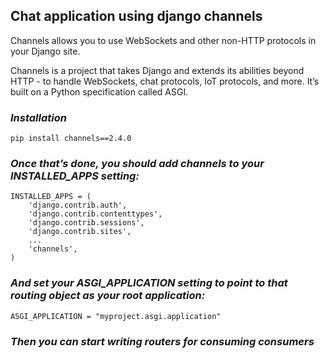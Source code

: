 ## Chat application using django channels

Channels allows you to use WebSockets and other non-HTTP protocols in your Django site.

Channels is a project that takes Django and extends its abilities beyond HTTP - to handle WebSockets, chat protocols, IoT protocols, and more. It’s built on a Python specification called ASGI.

### *Installation*
```
pip install channels==2.4.0
```

### *Once that’s done, you should add channels to your INSTALLED_APPS setting:*
```
INSTALLED_APPS = (
    'django.contrib.auth',
    'django.contrib.contenttypes',
    'django.contrib.sessions',
    'django.contrib.sites',
    ...
    'channels',
)
```

### *And set your ASGI_APPLICATION setting to point to that routing object as your root application:*
```
ASGI_APPLICATION = "myproject.asgi.application"
```

### *Then you can start writing routers for consuming consumers*

